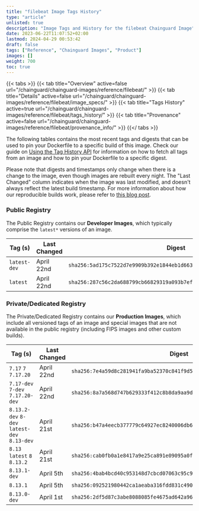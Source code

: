 ```yaml
---
title: "filebeat Image Tags History"
type: "article"
unlisted: true
description: "Image Tags and History for the filebeat Chainguard Image"
date: 2023-06-22T11:07:52+02:00
lastmod: 2024-04-29 00:53:42
draft: false
tags: ["Reference", "Chainguard Images", "Product"]
images: []
weight: 700
toc: true
---
```


{{< tabs >}}
{{< tab title="Overview" active=false url="/chainguard/chainguard-images/reference/filebeat/" >}}
{{< tab title="Details" active=false url="/chainguard/chainguard-images/reference/filebeat/image_specs/" >}}
{{< tab title="Tags History" active=true url="/chainguard/chainguard-images/reference/filebeat/tags_history/" >}}
{{< tab title="Provenance" active=false url="/chainguard/chainguard-images/reference/filebeat/provenance_info/" >}}
{{</ tabs >}}

The following tables contains the most recent tags and digests that can be used to pin your Dockerfile to a specific build of this image. Check our guide on [Using the Tag History API](/chainguard/chainguard-images/using-the-tag-history-api/) for information on how to fetch all tags from an image and how to pin your Dockerfile to a specific digest.

Please note that digests and timestamps only change when there is a change to the image, even though images are rebuilt every night. The "Last Changed" column indicates when the image was last modified, and doesn't always reflect the latest build timestamp. For more information about how our reproducible builds work, please refer to [this blog post](https://www.chainguard.dev/unchained/reproducing-chainguards-reproducible-image-builds).

### Public Registry
The Public Registry contains our **Developer Images**, which typically comprise the `latest*` versions of an image.

| Tag (s)       | Last Changed | Digest                                                                    |
|---------------|--------------|---------------------------------------------------------------------------|
|  `latest-dev` | April 22nd   | `sha256:5ad175c7522d7e9909b392e1844eb1d663d2f5607da493417fc54f7d6e643d2b` |
|  `latest`     | April 22nd   | `sha256:287c56c2da688799cb66829319a093b7ef1229539e74f111e970a82a73d3abbb` |


### Private/Dedicated Registry
The Private/Dedicated Registry contains our **Production Images**, which include all versioned tags of an image and special images that are not available in the public registry (including FIPS images and other custom builds).

| Tag (s)                                       | Last Changed | Digest                                                                    |
|-----------------------------------------------|--------------|---------------------------------------------------------------------------|
|  `7.17` `7` `7.17.20`                         | April 22nd   | `sha256:7e4a59d8c281941fa9ba52370c841f9d582b46b6e7690c87f150dc058a297977` |
|  `7.17-dev` `7-dev` `7.17.20-dev`             | April 22nd   | `sha256:8a7a568d747b629333f412c8b8da9aa9df8338b60be0ce2dacb601b78bd8d407` |
|  `8.13.2-dev` `8-dev` `latest-dev` `8.13-dev` | April 21st   | `sha256:b47a4eecb377779c64927ec8240006db6da0fff1683ed5251bc939603bbb5786` |
|  `8.13` `latest` `8` `8.13.2`                 | April 21st   | `sha256:cab0fb0a1e8417a9e25ca891e09095a0f2aae5f28e3857d64d7d15fe9204e679` |
|  `8.13.1-dev`                                 | April 5th    | `sha256:4bab4bcd40c953148d7cbcd07063c95c90b3c122df3c467791e31061f382a468` |
|  `8.13.1`                                     | April 5th    | `sha256:092521980442ca1aeaba316fdd831c490649944b8043f70bcec027eeddf1be46` |
|  `8.13.0-dev`                                 | April 1st    | `sha256:2df5d87c3abe8088085fe4675ad642a9659b2bdad2fecf0160eb3be233b9aae2` |


